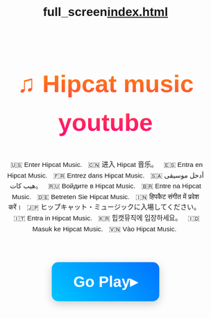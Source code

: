 # full_screen[index.html](https://github.com/user-attachments/files/22123803/index.html)
<!DOCTYPE html>
<html lang="ko">
<head>
<meta charset="UTF-8">
<title>♫ Hipcat music youtube</title>
<style>
body {
    font-family: sans-serif;
    line-height: 1.6;
    padding: 20px;
    text-align: center;
    display: flex;
    flex-direction: column;
    justify-content: center;
    align-items: center;
    min-height: 100vh;
    margin: 0;
}
.logo {
    font-size: 4em;
    font-weight: bold;
    margin-bottom: 40px;
    background: -webkit-linear-gradient(#ff8c00, #ff0080);
    -webkit-background-clip: text;
    -webkit-text-fill-color: transparent;
}
.lang-section {
    margin-bottom: 30px;
    padding: 0 20px;
}
.lang-section p {
    font-size: 1.1em;
    margin: 0 5px;
    display: inline; /* 줄 바꿈 없이 옆으로 표시 */
}
#cats-go-button {
    font-size: 2.5em; /* 버튼 크기 증가 */
    padding: 25px 50px; /* 버튼 내부 여백 증가 */
    cursor: pointer;
    margin-top: 20px;
    font-weight: bold;
    border: none;
    color: white;
    background: linear-gradient(45deg, #00c6ff, #0072ff); /* 새로운 색상 */
    border-radius: 15px;
    box-shadow: 0 6px 20px rgba(0, 0, 0, 0.2);
    transition: transform 0.2s ease-in-out;
}
#cats-go-button:hover {
    transform: scale(1.05);
}
</style>
<script>
function openFullscreenPopup() {
    // 사용자의 전체 화면 크기를 가져와 팝업창을 엽니다.
    const fullscreenWidth = window.screen.width;
    const fullscreenHeight = window.screen.height;
    window.open(
        'https://www.youtube.com/@Hipcatmusic-Video',
        'HIPCAT_MUSIC_FULLSCREEN',
        `width=${fullscreenWidth},height=${fullscreenHeight},scrollbars=yes,resizable=yes`
    );
}
</script>
</head>
<body>

<h1 class="logo">♫ Hipcat music youtube</h1>

<div class="lang-section">
    <p>🇺🇸 Enter Hipcat Music.</p>
    <p>🇨🇳 进入 Hipcat 音乐。</p>
    <p>🇪🇸 Entra en Hipcat Music.</p>
    <p>🇫🇷 Entrez dans Hipcat Music.</p>
    <p>🇸🇦 أدخل موسيقى هيب كات。</p>
    <p>🇷🇺 Войдите в Hipcat Music.</p>
    <p>🇧🇷 Entre na Hipcat Music.</p>
    <p>🇩🇪 Betreten Sie Hipcat Music.</p>
    <p>🇮🇳 हिपकैट संगीत में प्रवेश करें।</p>
    <p>🇯🇵 ヒップキャット・ミュージックに入場してください。</p>
    <p>🇮🇹 Entra in Hipcat Music.</p>
    <p>🇰🇷 힙캣뮤직에 입장하세요。</p>
    <p>🇮🇩 Masuk ke Hipcat Music.</p>
    <p>🇻🇳 Vào Hipcat Music.</p>
</div>

<button id="cats-go-button" onclick="openFullscreenPopup()">Go Play▸</button>

</body>
</html>
